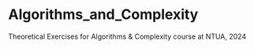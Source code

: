 # Algorithms_and_Complexity
Theoretical Exercises for Algorithms &amp; Complexity course at NTUA, 2024
